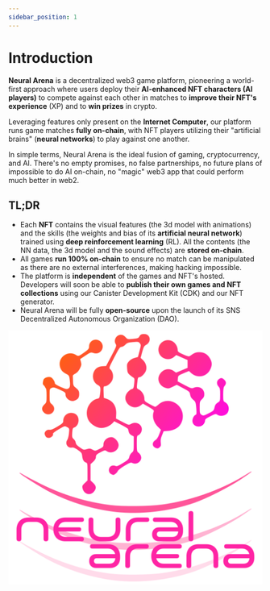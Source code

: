 ```yaml
---
sidebar_position: 1
---
```


# Introduction

**Neural Arena** is a decentralized web3 game platform, pioneering a world-first approach where users deploy their **AI-enhanced NFT characters (AI players)** to compete against each other in matches to **improve their NFT's experience** (XP) and to **win prizes** in crypto.

Leveraging features only present on the **Internet Computer**, our platform runs game matches **fully on-chain**, with NFT players utilizing their "artificial brains" (**neural networks**) to play against one another.

In simple terms, Neural Arena is the ideal fusion of gaming, cryptocurrency, and AI. There's no empty promises, no false partnerships, no future plans of impossible to do AI on-chain, no "magic" web3 app that could perform much better in web2.

## TL;DR

- Each **NFT** contains the visual features (the 3d model with animations) and the skills (the weights and bias of its **artificial neural network**) trained using **deep reinforcement learning** (RL). All the contents (the NN data, the 3d model and the sound effects) are **stored on-chain**.
- All games **run 100% on-chain** to ensure no match can be manipulated as there are no external interferences, making hacking impossible.
- The platform is **independent** of the games and NFT's hosted. Developers will soon be able to **publish their own games and NFT collections** using our Canister Development Kit (CDK) and our NFT generator.
- Neural Arena will be fully **open-source** upon the launch of its SNS Decentralized Autonomous Organization (DAO). 

![Logo](./img/logo-vert.svg)